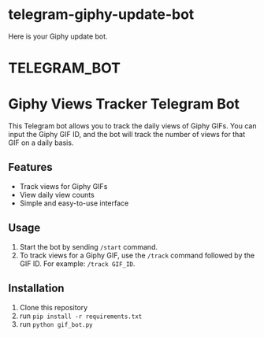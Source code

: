 # telegram-giphy-update-bot
Here is your Giphy update bot.
# TELEGRAM_BOT
# Giphy Views Tracker Telegram Bot

This Telegram bot allows you to track the daily views of Giphy GIFs. You can input the Giphy GIF ID, and the bot will track the number of views for that GIF on a daily basis.

## Features

- Track views for Giphy GIFs
- View daily view counts
- Simple and easy-to-use interface

## Usage

1. Start the bot by sending `/start` command.
2. To track views for a Giphy GIF, use the `/track` command followed by the GIF ID. For example: `/track GIF_ID`.

## Installation

1. Clone this repository
2. run `pip install -r requirements.txt`
3. run `python gif_bot.py`
